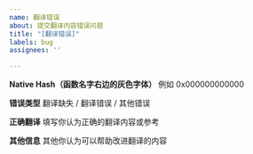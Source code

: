 ```yaml
---
name: 翻译错误
about: 提交翻译内容错误问题
title: "[翻译错误]"
labels: bug
assignees: ''

---
```


<!-- 请按照以下格式填写 Issues，不按照格式填写的将会被忽略或关闭 -->
**Native Hash（函数名字右边的灰色字体）**
例如 0x000000000000

**错误类型**
翻译缺失 / 翻译错误 / 其他错误

**正确翻译**
填写你认为正确的翻译内容或参考

**其他信息**
其他你认为可以帮助改进翻译的内容
